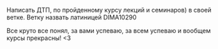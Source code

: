 Написать ДТП, по пройденному курсу лекций и семинаров) в своей ветке. Ветку назвать латиницей DIMA10290

Все круто все понял, за вами успеваю, за всем успеваю и вообщем курсы прекрасны! <3

